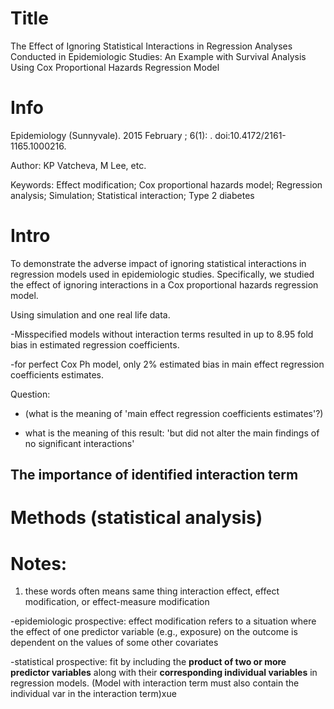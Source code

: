 # Title
The Effect of Ignoring Statistical Interactions in Regression
Analyses Conducted in Epidemiologic Studies: An Example with
Survival Analysis Using Cox Proportional Hazards Regression
Model

# Info

Epidemiology (Sunnyvale). 2015 February ; 6(1): . doi:10.4172/2161-1165.1000216.

Author: KP Vatcheva, M Lee, etc.

Keywords: Effect modification; Cox proportional hazards model; Regression analysis; Simulation; Statistical
interaction; Type 2 diabetes

# Intro

To demonstrate the adverse impact of ignoring statistical interactions in regression
models used in epidemiologic studies. Specifically, we
studied the effect of ignoring interactions in a Cox proportional hazards regression model.

Using simulation and one real life data.

-Misspecified models without interaction terms resulted in up to 8.95 fold bias in estimated regression coefficients.

-for perfect Cox Ph model, only 2% estimated bias in main effect regression coefficients estimates. 

Question:

- (what is the meaning of 'main effect regression coefficients estimates'?)

- what is the meaning of this result: 'but did not alter
the main findings of no significant interactions'

## The importance of identified interaction term



# Methods (statistical analysis)

# Notes:

1. these words often means same thing
interaction effect, effect modification, or effect-measure modification

-epidemiologic prospective: effect modification refers to a situation where the effect
of one predictor variable (e.g., exposure) on the outcome is dependent on the values of some
other covariates

-statistical prospective: fit by including the **product of two or more predictor variables** along with
their **corresponding individual variables** in regression models. (Model with interaction term must also contain the individual var in the interaction term)xue



